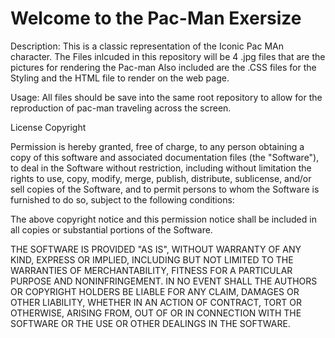 # Welcome to the Pac-Man Exersize
 
Description: This is a classic representation of the Iconic Pac MAn character.
The Files inlcuded in this repository will be 4 .jpg files that are the pictures for rendering the Pac-man
Also included are the .CSS files for the Styling and the HTML file to render on the web page. 

Usage: All files should be save into the same root repository to allow for the reproduction of pac-man traveling across the screen.

License
Copyright

Permission is hereby granted, free of charge, to any person obtaining a copy of this software and associated documentation files (the "Software"), to deal in the Software without restriction, including without limitation the rights to use, copy, modify, merge, publish, distribute, sublicense, and/or sell copies of the Software, and to permit persons to whom the Software is furnished to do so, subject to the following conditions:

The above copyright notice and this permission notice shall be included in all copies or substantial portions of the Software.

THE SOFTWARE IS PROVIDED "AS IS", WITHOUT WARRANTY OF ANY KIND, EXPRESS OR IMPLIED, INCLUDING BUT NOT LIMITED TO THE WARRANTIES OF MERCHANTABILITY, FITNESS FOR A PARTICULAR PURPOSE AND NONINFRINGEMENT. IN NO EVENT SHALL THE AUTHORS OR COPYRIGHT HOLDERS BE LIABLE FOR ANY CLAIM, DAMAGES OR OTHER LIABILITY, WHETHER IN AN ACTION OF CONTRACT, TORT OR OTHERWISE, ARISING FROM, OUT OF OR IN CONNECTION WITH THE SOFTWARE OR THE USE OR OTHER DEALINGS IN THE SOFTWARE.


